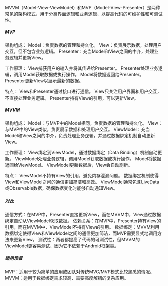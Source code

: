 MVVM（Model-View-ViewModel）和MVP（Model-View-Presenter）是两种常见的架构模式，用于分离界面逻辑和业务逻辑，以提高代码的可维护性和可测试性。

##### MVP
架构组成：
Model：负责数据的管理和持久化。
View：负责展示数据，处理用户交互，但不包含业务逻辑。
Presenter：充当Model和View之间的中介，处理业务逻辑并更新View。

工作原理：
View捕获用户的输入并将其传递给Presenter。
Presenter处理业务逻辑，调用Model获取数据或执行操作。
Model将数据返回给Presenter。
Presenter更新View以展示最新的数据。

特点：
View和Presenter通过接口进行通信。
View只关注用户界面和用户交互，不直接处理业务逻辑。
Presenter持有View的引用，可以更新View。

##### MVVM
架构组成：
Model：与MVP中的Model相同，负责数据的管理和持久化。
View：与MVP中的View类似，负责展示数据和处理用户交互。
ViewModel：充当Model和View之间的中介，负责处理业务逻辑，并通过数据绑定机制自动更新View。

工作原理：
View绑定到ViewModel，通过数据绑定（Data Binding）机制自动更新。
ViewModel处理业务逻辑，调用Model获取数据或执行操作。
Model将数据返回给ViewModel。
ViewModel更新数据后，View会自动刷新。

特点：
ViewModel不持有View的引用，避免内存泄漏问题。
数据绑定机制使得View和ViewModel之间的通信更加简洁和高效。
ViewModel通常包含LiveData或Observable数据，确保数据变化时能够自动通知View。

##### 对比
通信方式：在MVP中，Presenter直接更新View，而在MVVM中，View通过数据绑定自动从ViewModel获取数据。
依赖关系：在MVP中，Presenter持有View的引用，而在MVVM中，ViewModel不持有View的引用。
数据绑定：MVVM利用数据绑定使得View和ViewModel之间的通信更加简洁，而MVP需要显式地调用方法来更新View。
测试性：两者都提高了代码的可测试性，但MVVM的ViewModel更容易测试，因为它不依赖于Android框架类。

##### 适用场景
MVP：适用于较为简单的应用或团队对传统MVC/MVP模式比较熟悉的情况。
MVVM：适用于数据绑定需求较高、需要高度解耦的复杂应用。
